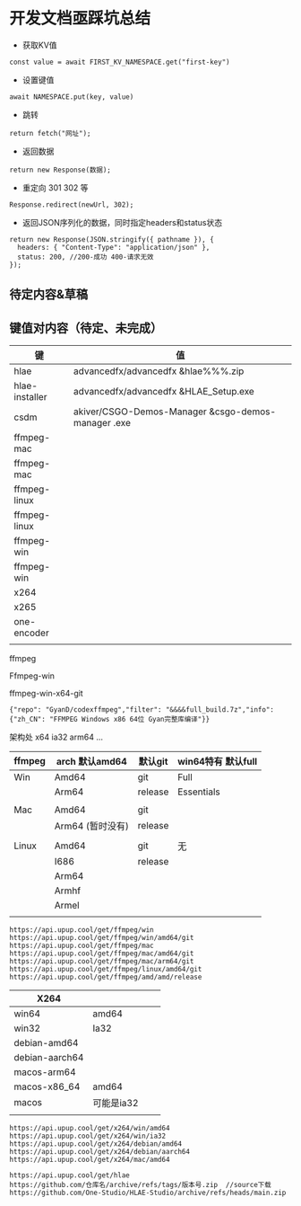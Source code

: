 # 开发文档亟踩坑总结

- 获取KV值

```
const value = await FIRST_KV_NAMESPACE.get("first-key")
```

- 设置键值

```
await NAMESPACE.put(key, value)
```

- 跳转

```
return fetch("网址");
```

- 返回数据

```
return new Response(数据);
```

- 重定向 301 302 等

```
Response.redirect(newUrl, 302);
```

- 返回JSON序列化的数据，同时指定headers和status状态

```
return new Response(JSON.stringify({ pathname }), {
  headers: { "Content-Type": "application/json" },
  status: 200, //200-成功 400-请求无效
});
```

## 待定内容&草稿



## 键值对内容（待定、未完成）

| 键             | 值                                                  |
| -------------- | --------------------------------------------------- |
| hlae           | advancedfx/advancedfx  &hlae%%%.zip                 |
| hlae-installer | advancedfx/advancedfx  &HLAE_Setup.exe              |
| csdm           | akiver/CSGO-Demos-Manager  &csgo-demos-manager .exe |
| ffmpeg-mac     |                                                     |
| ffmpeg-mac     |                                                     |
| ffmpeg-linux   |                                                     |
| ffmpeg-linux   |                                                     |
| ffmpeg-win     |                                                     |
| ffmpeg-win     |                                                     |
| x264           |                                                     |
| x265           |                                                     |
| one-encoder    |                                                     |
|                |                                                     |

ffmpeg

Ffmpeg-win

ffmpeg-win-x64-git

```
{"repo": "GyanD/codexffmpeg","filter": "&&&&full_build.7z","info": {"zh_CN": "FFMPEG Windows x86 64位 Gyan完整库编译"}}
```

架构处 x64 ia32 arm64 ...

| ffmpeg | arch 默认amd64   | 默认git | win64特有 默认full |
| ------ | ---------------- | ------- | ------------------ |
| Win    | Amd64            | git     | Full               |
|        | Arm64            | release | Essentials         |
|        |                  |         |                    |
| Mac    | Amd64            | git     |                    |
|        | Arm64 (暂时没有) | release |                    |
|        |                  |         |                    |
| Linux  | Amd64            | git     | 无                 |
|        | I686             | release |                    |
|        | Arm64            |         |                    |
|        | Armhf            |         |                    |
|        | Armel            |         |                    |
|        |                  |         |                    |

```
https://api.upup.cool/get/ffmpeg/win
https://api.upup.cool/get/ffmpeg/win/amd64/git
https://api.upup.cool/get/ffmpeg/mac
https://api.upup.cool/get/ffmpeg/mac/amd64/git
https://api.upup.cool/get/ffmpeg/mac/arm64/git
https://api.upup.cool/get/ffmpeg/linux/amd64/git
https://api.upup.cool/get/ffmpeg/amd/amd/release
```

| X264           |            |      |      |
| -------------- | ---------- | ---- | ---- |
| win64          | amd64      |      |      |
| win32          | Ia32       |      |      |
| debian-amd64   |            |      |      |
| debian-aarch64 |            |      |      |
| macos-arm64    |            |      |      |
| macos-x86_64   | amd64      |      |      |
| macos          | 可能是ia32 |      |      |
|                |            |      |      |

```
https://api.upup.cool/get/x264/win/amd64
https://api.upup.cool/get/x264/win/ia32
https://api.upup.cool/get/x264/debian/amd64
https://api.upup.cool/get/x264/debian/aarch64
https://api.upup.cool/get/x264/mac/amd64
```



```
https://api.upup.cool/get/hlae
https://github.com/仓库名/archive/refs/tags/版本号.zip  //source下载
https://github.com/One-Studio/HLAE-Studio/archive/refs/heads/main.zip
```


